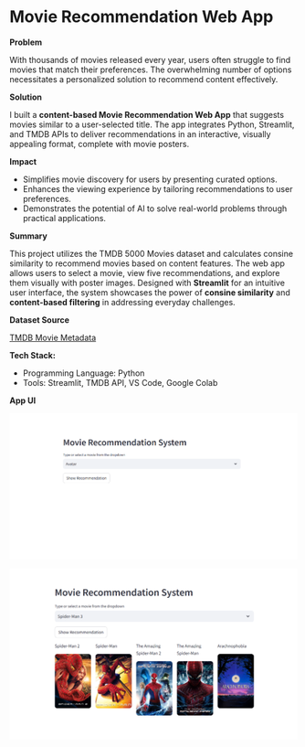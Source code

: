 # Movie Recommendation Web App

**Problem**

With thousands of movies released every year, users often struggle to find movies that match their preferences. The overwhelming number of options necessitates a personalized solution to recommend content effectively.

**Solution**

I built a **content-based Movie Recommendation Web App** that suggests movies similar to a user-selected title. The app integrates Python, Streamlit, and TMDB APIs to deliver recommendations in an interactive, visually appealing format, complete with movie posters.

**Impact**
- Simplifies movie discovery for users by presenting curated options.
- Enhances the viewing experience by tailoring recommendations to user preferences.
- Demonstrates the potential of AI to solve real-world problems through practical applications.

**Summary**

This project utilizes the TMDB 5000 Movies dataset and calculates consine similarity to recommend movies based on content features. The web app allows users to select a movie, view five recommendations, and explore them visually with poster images. Designed with **Streamlit** for an intuitive user interface, the system showcases the power of **consine similarity** and **content-based filtering** in addressing everyday challenges.

**Dataset Source**

[TMDB Movie Metadata](https://www.kaggle.com/datasets/tmdb/tmdb-movie-metadata?select=tmdb_5000_movies.csv)

**Tech Stack:**
- Programming Language: Python
- Tools: Streamlit, TMDB API, VS Code, Google Colab

**App UI**

![m1](https://github.com/shibbir-ahmad24/Movie-Recommendation-Web-App/blob/main/figures/movie1.png)

![m2](https://github.com/shibbir-ahmad24/Movie-Recommendation-Web-App/blob/main/figures/movie2.png)
